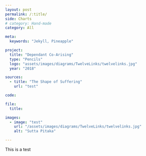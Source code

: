 ```yaml
---
layout: post
permalink: /:title/
side: Charts
# category: Hand-made
category: All

meta:
  keywords: "Jekyll, Pineapple"

project:
  title: "Dependant Co-Arising"
  type: "Pencils"
  logo: "assets/images/diagrams/TwelveLinks/twelvelinks.jpg"
  year: "2018"

sources:
  - title: "The Shape of Suffering"
    url: "test"

code:

file:
  title:

images:
  - image: "test"
    url: "/assets/images/diagrams/TwelveLinks/twelvelinks.jpg"
    alt: "Sutta Pitaka"

---
```

This is a test
